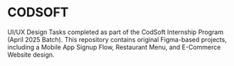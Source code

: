 # CODSOFT
UI/UX Design Tasks completed as part of the CodSoft Internship Program (April 2025 Batch). This repository contains original Figma-based projects, including a Mobile App Signup Flow, Restaurant Menu, and E-Commerce Website design.

